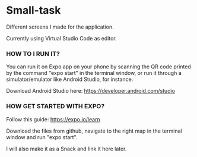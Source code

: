 # Small-task
Different screens I made for the application.

Currently using Virtual Studio Code as editor. 

### **HOW TO I RUN IT?**
You can run it on Expo app on your phone by scanning 
the QR code printed by the command "expo start" in the terminal window, or run it through a simulator/emulator like Android Studio, for instance. 

Download Android Studio here: https://developer.android.com/studio

### **HOW GET STARTED WITH EXPO?**
Follow this guide: https://expo.io/learn

Download the files from github, navigate to the right map in the terminal window and run "expo start". 



I will also make it as a Snack and link it here later.


